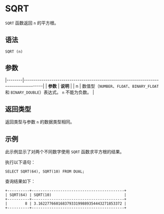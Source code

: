 SQRT 
=========================



`SQRT` 函数返回 `n` 的平方根。

语法 
--------------

    SQRT (n)



参数 
--------------



|--------|---------------------------------------------------------------------------------------|
| **参数** | **说明**                                                                                |
| n      | 数值型（`NUMBER`、`FLOAT`、`BINARY_FLOAT` 和 `BINARY_DOUBLE`）表达式。 `n` 不能为负数。 |



返回类型 
----------------

返回类型与参数 `n` 的数据类型相同。

示例 
--------------

此示例显示了对两个不同数字使用 `SQRT` 函数求平方根的结果。

执行以下语句：

    SELECT SQRT(64), SQRT(10) FROM DUAL;



查询结果如下：

    +----------+------------------------------------------+
    | SQRT(64) | SQRT(10)                                 |
    +----------+------------------------------------------+
    |        8 | 3.16227766016837933199889354443271853372 |
    +----------+------------------------------------------+


